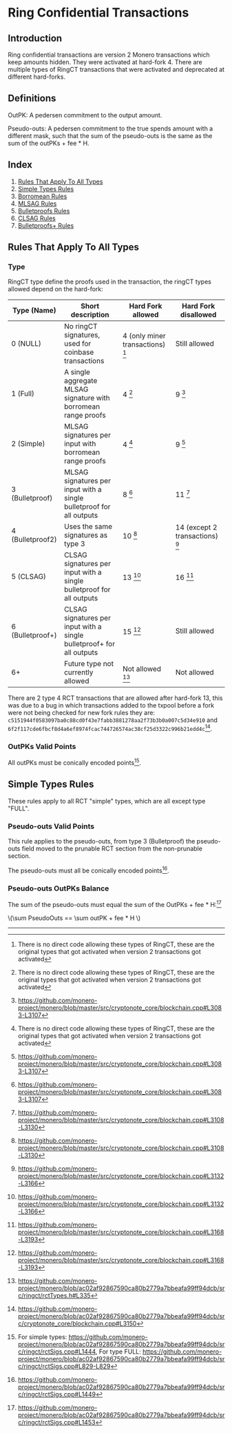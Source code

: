 # Ring Confidential Transactions

## Introduction

Ring confidential transactions are version 2 Monero transactions which keep amounts hidden. They were activated at hard-fork 4. There are multiple
types of RingCT transactions that were activated and deprecated at different hard-forks.

## Definitions

OutPK:
A pedersen commitment to the output amount.

Pseudo-outs:
A pedersen commitment to the true spends amount with a different mask, such that the sum of the pseudo-outs is the same as the sum of the outPKs + fee * H.

## Index

1. [Rules That Apply To All Types](#rules-that-apply-to-all-types)
2. [Simple Types Rules](#simple-types-rules)
3. [Borromean Rules](./ring_ct/borromean.md)
4. [MLSAG Rules](./ring_ct/mlsag.md)
5. [Bulletproofs Rules](./ring_ct/bulletproofs.md)
6. [CLSAG Rules](./ring_ct/clsag.md)
7. [Bulletproofs+ Rules](./ring_ct/bulletproofs+.md)

## Rules That Apply To All Types

### Type

RingCT type define the proofs used in the transaction, the ringCT types allowed depend on the hard-fork:

| Type (Name)      | Short description                                                     | Hard Fork allowed                                          | Hard Fork disallowed                                                  |
| ---------------- | --------------------------------------------------------------------- | ---------------------------------------------------------- | --------------------------------------------------------------------- |
| 0 (NULL)         | No ringCT signatures, used for coinbase transactions                  | 4 (only miner transactions) [^first-three-type-activation] | Still allowed                                                         |
| 1 (Full)         | A single aggregate MLSAG signature with borromean range proofs        | 4 [^first-three-type-activation]                           | 9 [^bulletproof-activated-borromean-disallowed]                       |
| 2 (Simple)       | MLSAG signatures per input with borromean range proofs                | 4 [^first-three-type-activation]                           | 9 [^bulletproof-activated-borromean-disallowed]                       |
| 3 (Bulletproof)  | MLSAG signatures per input with a single bulletproof for all outputs  | 8 [^bulletproof-activated-borromean-disallowed]            | 11 [^bulletproof2-activated-bulletproof-disallowed]                   |
| 4 (Bulletproof2) | Uses the same signatures as type 3                                    | 10 [^bulletproof2-activated-bulletproof-disallowed]        | 14 (except 2 transactions) [^clsag-activated-bulletproof2-disallowed] |
| 5 (CLSAG)        | CLSAG signatures per input with a single bulletproof for all outputs  | 13 [^clsag-activated-bulletproof2-disallowed]              | 16 [^bulletproof+-activated-clsag-disallowed]                         |
| 6 (Bulletproof+) | CLSAG signatures per input with a single bulletproof+ for all outputs | 15 [^bulletproof+-activated-clsag-disallowed]              | Still allowed                                                         |
| 6+               | Future type not currently allowed                                     | Not allowed [^future-rct-types]                            | Not allowed                                                           |

There are 2 type 4 RCT transactions that are allowed after hard-fork 13, this was due to a bug in which transactions added to the txpool before a fork
were not being checked for new fork rules they are:
`c5151944f0583097ba0c88cd0f43e7fabb3881278aa2f73b3b0a007c5d34e910` and `6f2f117cde6fbcf8d4a6ef8974fcac744726574ac38cf25d3322c996b21edd4c`[^grandfathered-txs].

### OutPKs Valid Points

All outPKs must be conically encoded points[^outPKs-valid-points].

## Simple Types Rules

These rules apply to all RCT "simple" types, which are all except type "FULL".

### Pseudo-outs Valid Points

This rule applies to the pseudo-outs, from type 3 (Bulletproof) the pseudo-outs field moved to the prunable RCT section from the non-prunable section.

The pseudo-outs must all be conically encoded points[^pseudo-outs-valid-points].

### Pseudo-outs OutPKs Balance

The sum of the pseudo-outs must equal the sum of the OutPKs + fee * H:[^simple-amounts-balance]

\\(\sum PseudoOuts == \sum outPK + fee * H \\)

---

[^first-three-type-activation]: There is no direct code allowing these types of RingCT, these are the original types that got activated when version 2 transactions
got activated

[^bulletproof-activated-borromean-disallowed]: <https://github.com/monero-project/monero/blob/master/src/cryptonote_core/blockchain.cpp#L3083-L3107>

[^bulletproof2-activated-bulletproof-disallowed]: <https://github.com/monero-project/monero/blob/master/src/cryptonote_core/blockchain.cpp#L3108-L3130>

[^clsag-activated-bulletproof2-disallowed]: <https://github.com/monero-project/monero/blob/master/src/cryptonote_core/blockchain.cpp#L3132-L3166>

[^bulletproof+-activated-clsag-disallowed]: <https://github.com/monero-project/monero/blob/master/src/cryptonote_core/blockchain.cpp#L3168-L3193>

[^future-rct-types]: <https://github.com/monero-project/monero/blob/ac02af92867590ca80b2779a7bbeafa99ff94dcb/src/ringct/rctTypes.h#L335>

[^grandfathered-txs]: <https://github.com/monero-project/monero/blob/ac02af92867590ca80b2779a7bbeafa99ff94dcb/src/cryptonote_core/blockchain.cpp#L3150>

[^outPKs-valid-points]: For simple types: <https://github.com/monero-project/monero/blob/ac02af92867590ca80b2779a7bbeafa99ff94dcb/src/ringct/rctSigs.cpp#L1444>,
For type FULL: <https://github.com/monero-project/monero/blob/ac02af92867590ca80b2779a7bbeafa99ff94dcb/src/ringct/rctSigs.cpp#L829-L829>

[^pseudo-outs-valid-points]: <https://github.com/monero-project/monero/blob/ac02af92867590ca80b2779a7bbeafa99ff94dcb/src/ringct/rctSigs.cpp#L1449>

[^simple-amounts-balance]: <https://github.com/monero-project/monero/blob/ac02af92867590ca80b2779a7bbeafa99ff94dcb/src/ringct/rctSigs.cpp#L1453>
